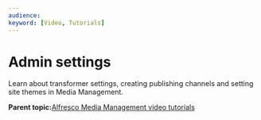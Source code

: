 ```yaml
---
audience: 
keyword: [Video, Tutorials]
---
```


# Admin settings

Learn about transformer settings, creating publishing channels and setting site themes in Media Management.

  

**Parent topic:**[Alfresco Media Management video tutorials](../topics/mm-video-tutorials.md)

